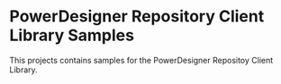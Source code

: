 # PowerDesigner Repository Client Library Samples

This projects contains samples for the PowerDesigner Repositoy Client Library.




